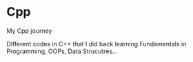 # Cpp
My Cpp journey 

Different codes in C++ that I did back learning Fundamentals in Programming, OOPs, Data Strucutres...
